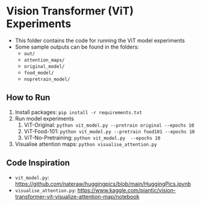 # Vision Transformer (ViT) Experiments
- This folder contains the code for running the ViT model experiments
- Some sample outputs can be found in the folders:
	- `out/`
	- `attention_maps/`
	- `original_model/`
	- `food_model/`
	- `nopretrain_model/`

## How to Run
1. Install packages: `pip install -r requirements.txt`
2. Run model experiments
	1. ViT-Original: `python vit_model.py --pretrain original --epochs 10`
	2. ViT-Food-101: `python vit_model.py --pretrain food101 --epochs 10`
	3. ViT-No-Pretraining: `python vit_model.py  --epochs 10`
3. Visualise attention maps: `python visualise_attention.py`

## Code Inspiration
- `vit_model.py`: https://github.com/nateraw/huggingpics/blob/main/HuggingPics.ipynb
- `visualise_attention.py`: https://www.kaggle.com/piantic/vision-transformer-vit-visualize-attention-map/notebook
